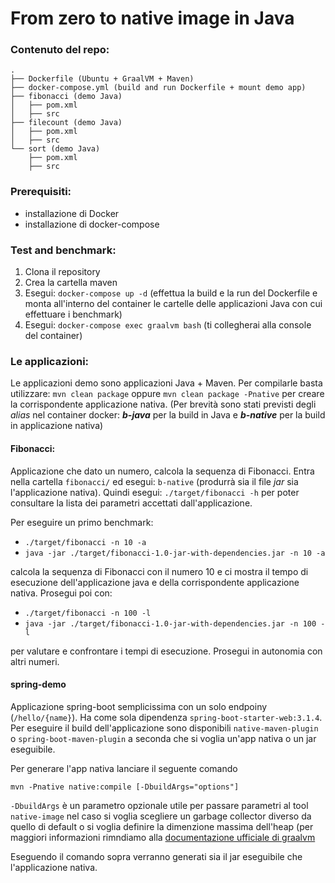 # From zero to native image in Java


### Contenuto del repo:
```
.
├── Dockerfile (Ubuntu + GraalVM + Maven)
├── docker-compose.yml (build and run Dockerfile + mount demo app)
├── fibonacci (demo Java)
│   ├── pom.xml
│   ├── src
├── filecount (demo Java)
│   ├── pom.xml
│   ├── src
└── sort (demo Java)
    ├── pom.xml
    ├── src
```

### Prerequisiti:
- installazione di Docker
- installazione di docker-compose

### Test and benchmark:
1. Clona il repository
1. Crea la cartella maven
1. Esegui: ```docker-compose up -d``` (effettua la build e la run del Dockerfile e monta all'interno del container le cartelle delle applicazioni Java con cui effettuare i benchmark)
1. Esegui: ```docker-compose exec graalvm bash``` (ti collegherai alla console del container)

### Le applicazioni:
Le applicazioni demo sono applicazioni Java + Maven. Per compilarle basta utilizzare: ```mvn clean package``` oppure ```mvn clean package -Pnative``` per creare la corrispondente applicazione nativa. (Per brevità sono stati previsti degli *alias* nel container docker: ***b-java*** per la build in Java e ***b-native*** per la build in applicazione nativa)

#### Fibonacci:
Applicazione che dato un numero, calcola la sequenza di Fibonacci.
Entra nella cartella ```fibonacci/``` ed esegui: ```b-native``` (produrrà sia il file *jar* sia l'applicazione nativa). Quindi esegui: ```./target/fibonacci -h``` per poter consultare la lista dei parametri accettati dall'applicazione. 

Per eseguire un primo benchmark:

- ```./target/fibonacci -n 10 -a```
- ```java -jar ./target/fibonacci-1.0-jar-with-dependencies.jar -n 10 -a```

calcola la sequenza di Fibonacci con il numero 10 e ci mostra il tempo di esecuzione dell'applicazione java e della corrispondente applicazione nativa. Prosegui poi con:

- ```./target/fibonacci -n 100 -l```
- ```java -jar ./target/fibonacci-1.0-jar-with-dependencies.jar -n 100 -l```

per valutare e confrontare i tempi di esecuzione. Prosegui in autonomia con altri numeri.

#### spring-demo

Applicazione spring-boot semplicissima con un solo endpoiny (`/hello/{name}`).
Ha come sola dipendenza `spring-boot-starter-web:3.1.4`.
Per eseguire il build dell'applicazione sono disponibili `native-maven-plugin` o `spring-boot-maven-plugin` a seconda che si voglia un'app nativa o un jar eseguibile.

Per generare l'app nativa lanciare il seguente comando

```
mvn -Pnative native:compile [-DbuildArgs="options"]
```
`-DbuildArgs` è un parametro opzionale utile per passare parametri al tool `native-image` nel caso si voglia scegliere un garbage collector diverso da quello di default o si voglia definire la dimenzione massima dell'heap (per maggiori informazioni rimndiamo alla [documentazione ufficiale di graalvm](https://www.graalvm.org/22.0/reference-manual/native-image/Options/)


Eseguendo il comando sopra verranno generati sia il jar eseguibile che l'applicazione nativa.


